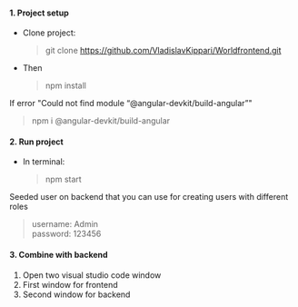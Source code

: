 
#### 1. Project setup
* Clone project:
  > git clone https://github.com/VladislavKippari/Worldfrontend.git
* Then
  > npm install

If error "Could not find module “@angular-devkit/build-angular”"
>npm i @angular-devkit/build-angular


#### 2. Run project
* In terminal:
  > npm start

Seeded user  on backend that you can use for creating users with different roles  
   >username: Admin  
   >password: 123456
#### 3. Combine with backend
1. Open two visual studio code window
2. First window for frontend
3. Second window for backend
